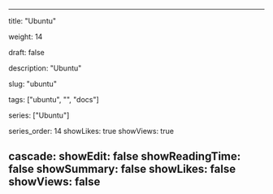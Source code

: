 ---

title: "Ubuntu"

weight: 14

draft: false

description: "Ubuntu"

slug: "ubuntu"

tags: ["ubuntu", "", "docs"]

series: ["Ubuntu"]

series_order: 14
showLikes: true
showViews: true

cascade:
  showEdit: false
  showReadingTime: false
  showSummary: false
  showLikes: false
  showViews: false
---